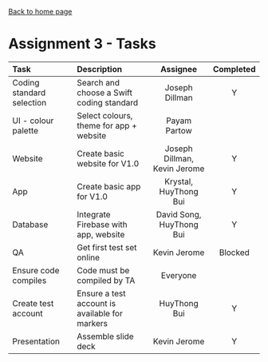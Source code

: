 [Back to home page](https://kevbot.github.io/cmpt275_fa2019_team8/)

# Assignment 3 - Tasks 

| Task | Description | Assignee | Completed |
| :----- | :----- | :-----: | :-----: | 
| Coding standard selection | Search and choose a Swift coding standard | Joseph Dillman | Y |
| UI - colour palette | Select colours, theme for app + website | Payam Partow |  |
| Website | Create basic website for V1.0 | Joseph Dillman, Kevin Jerome | Y |
| App | Create basic app for V1.0 | Krystal, HuyThong Bui | Y |
| Database | Integrate Firebase with app, website | David Song, HuyThong Bui | Y |
| QA | Get first test set online | Kevin Jerome | Blocked |
| Ensure code compiles | Code must be compiled by TA | Everyone |  |
| Create test account | Ensure a test account is available for markers | HuyThong Bui | Y |
| Presentation | Assemble slide deck | Kevin Jerome | Y |
